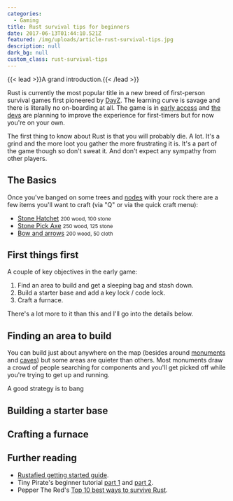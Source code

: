 ```yaml
---
categories:
  - Gaming
title: Rust survival tips for beginners
date: 2017-06-13T01:44:10.521Z
featured: /img/uploads/article-rust-survival-tips.jpg
description: null
dark_bg: null
custom_class: rust-survival-tips
---
```

{{< lead >}}A grand introduction.{{< /lead >}}

Rust is currently the most popular title in a new breed of first-person survival games first pioneered by [DayZ](https://www.bistudio.com/games/dayz). The learning curve is savage and there is literally no on-boarding at all. The game is in [early access](https://en.wikipedia.org/wiki/Early_access) and [the devs](http://www.facepunchstudios.com/) are planning to improve the experience for first-timers but for now you're on your own. 

The first thing to know about Rust is that you will probably die. A lot. It's a grind and the more loot you gather the more frustrating it is. It's a part of the game though so don't sweat it. And don't expect any sympathy from other players.

## The Basics

Once you've banged on some trees and [nodes](http://rust.wikia.com/wiki/Rocks) with your rock there are a few items you'll want to craft (via "Q" or via the quick craft menu):

- [Stone Hatchet](http://rust.wikia.com/wiki/Stone_Hatchet) <small>200 wood, 100 stone</small>
- [Stone Pick Axe](http://rust.wikia.com/wiki/Stone_Pick_Axe) <small>250 wood, 125 stone</small>
- [Bow and arrows](http://rust.wikia.com/wiki/Hunting_Bow) <small>200 wood, 50 cloth</small>



## First things first

A couple of key objectives in the early game:

1. Find an area to build and get a sleeping bag and stash down.
2. Build a starter base and add a key lock / code lock.
3. Craft a furnace.

There's a lot more to it than this and I'll go into the details below.

## Finding an area to build

You can build just about anywhere on the map (besides around [monuments](http://rust.wikia.com/wiki/Category:Monuments) and [caves](http://rust.wikia.com/wiki/Cave)) but some areas are quieter than others. Most monuments draw a crowd of people searching for components and you'll get picked off while you're trying to get up and running. 

A good strategy is to bang 



## Building a starter base

## Crafting a furnace



## Further reading

- [Rustafied getting started guide](https://www.rustafied.com/getting-started-in-rust-experimental/).
- Tiny Pirate's beginner tutorial [part 1](https://www.youtube.com/watch?v=MeiYPVB4BEY&t=127s) and [part 2](https://www.youtube.com/watch?v=FfC1gm9kya4).
- Pepper The Red's [Top 10 best ways to survive Rust](https://www.youtube.com/watch?v=pULXsgBP-YY&t=1s). 








